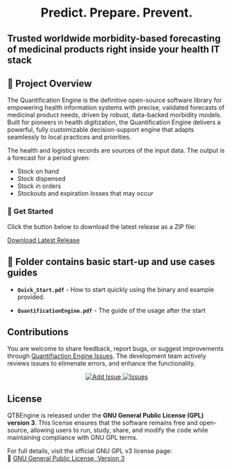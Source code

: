 <h1 align="center"><strong>Predict. Prepare. Prevent.</strong></h1>

## Trusted worldwide morbidity-based forecasting of medicinal products right inside your health IT stack
## 📌 Project Overview

The Quantification Engine is the definitive open-source software library for empowering health information systems with precise, validated forecasts of medicinal product needs, driven by robust, data-backed morbidity models. Built for pioneers in health digitization, the Quantification Engine delivers a powerful, fully customizable decision-support engine that adapts seamlessly to local practices and priorities.

The health and logistics records are sources of the input data. The output is a forecast for a period given:
-	Stock on hand
-	Stock dispensed
-	Stock in orders
-	Stockouts and expiration losses that may occur


### 🚀 Get Started
Click the button below to download the latest release as a ZIP file:

[Download Latest Release](https://github.com/Bureau-THETA/qtbengine/releases/latest)



## 📁 Folder contains basic start-up and use cases guides

- **`Quick_Start.pdf`** - How to start quickly using the binary and example provided.

- **`QuantificationEngine.pdf`** - The guide of the usage after the start

## Contributions
You are welcome to share feedback, report bugs, or suggest improvements through [Quantifiaction Engine Issues](https://github.com/Bureau-THETA/qtbengine/issues). The development team actively reviews issues to elimenate errors, and enhance the functionality.
<p align="center">
  <a href="https://github.com/Bureau-THETA/qtbengine/issues/new" target="_blank">
    <img src="https://img.shields.io/badge/Add%20Issue-blue?style=for-the-badge" alt="Add Issue">
  </a>
  <a href="https://github.com/Bureau-THETA/qtbengine/issues" target="_blank">
    <img src="https://img.shields.io/badge/Issues-red?style=for-the-badge" alt="Issues">
  </a>
</p>

## License
QTBEngine is released under the **GNU General Public License (GPL) version 3**. This license ensures that the software remains free and open-source, allowing users to run, study, share, and modify the code while maintaining compliance with GNU GPL terms.  

For full details, visit the official GNU GPL v3 license page:  
🔗 [GNU General Public License, Version 3](https://www.gnu.org/licenses/gpl-3.0.en.html)  


